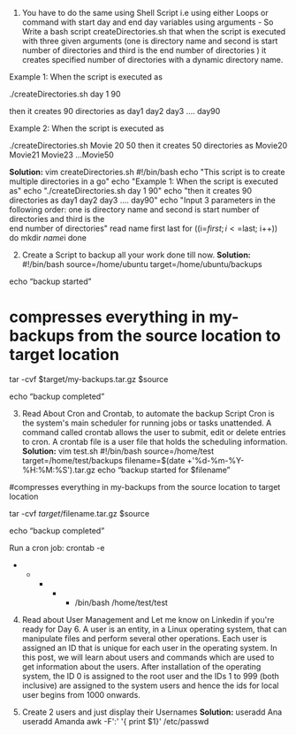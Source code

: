 1. You have to do the same using Shell Script i.e using either Loops or command with start day and end day variables using arguments -
So Write a bash script createDirectories.sh that when the script is executed with three given arguments (one is directory name and second is start number of directories and third is the end number of directories ) it creates specified number of directories with a dynamic directory name.

Example 1: When the script is executed as

./createDirectories.sh day 1 90

then it creates 90 directories as day1 day2 day3 .... day90

Example 2: When the script is executed as

./createDirectories.sh Movie 20 50 then it creates 50 directories as Movie20 Movie21 Movie23 ...Movie50

**Solution:**
vim createDirectories.sh
#!/bin/bash
echo "This script is to create multiple directories in a go"
echo "Example 1: When the script is executed as"
echo "./createDirectories.sh day 1 90"
echo "then it creates 90 directories as day1 day2 day3 .... day90"
echo "Input 3 parameters in the following order: one is directory name and second is start number of directories and third is the  
end number of directories"
read name first last
for ((i=$first; i<=$last; i++))
do
        mkdir $name$i
done

2. Create a Script to backup all your work done till now.
**Solution:**
#!/bin/bash
source=/home/ubuntu
target=/home/ubuntu/backups

echo “backup started”

# compresses everything in my-backups from the source location to target location
tar -cvf $target/my-backups.tar.gz $source

echo “backup completed”

3. Read About Cron and Crontab, to automate the backup Script
Cron is the system's main scheduler for running jobs or tasks unattended. A command called crontab allows the user to submit, edit or delete entries to cron. A crontab file is a user file that holds the scheduling information.
**Solution:**
vim test.sh
#!/bin/bash
source=/home/test
target=/home/test/backups
filename=$(date +'%d-%m-%Y-%H:%M:%S').tar.gz
echo “backup started for $filename”

#compresses everything in my-backups from the source location to target location

tar -cvf $target/$filename.tar.gz $source

echo “backup completed”

Run a cron job:
crontab -e

* * * * * /bin/bash /home/test/test

4. Read about User Management and Let me know on Linkedin if you're ready for Day 6.
A user is an entity, in a Linux operating system, that can manipulate files and perform several other operations. Each user is assigned an ID that is unique for each user in the operating system. In this post, we will learn about users and commands which are used to get information about the users. After installation of the operating system, the ID 0 is assigned to the root user and the IDs 1 to 999 (both inclusive) are assigned to the system users and hence the ids for local user begins from 1000 onwards.

5. Create 2 users and just display their Usernames
**Solution:**
useradd Ana
useradd Amanda
awk -F':' '{ print $1}' /etc/passwd
